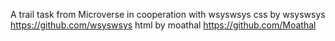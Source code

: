 A trail task from Microverse in cooperation with wsyswsys css by wsyswsys https://github.com/wsyswsys html by moathal https://github.com/Moathal